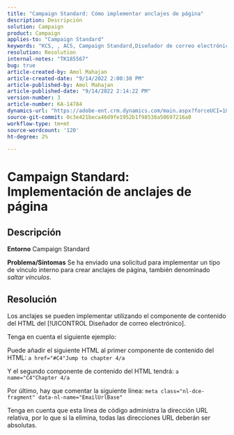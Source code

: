 ```yaml
---
title: "Campaign Standard: Cómo implementar anclajes de página"
description: Descripción
solution: Campaign
product: Campaign
applies-to: "Campaign Standard"
keywords: "KCS, , ACS, Campaign Standard,Diseñador de correo electrónico, Anclaje de página"
resolution: Resolution
internal-notes: "TK185567"
bug: true
article-created-by: Amol Mahajan
article-created-date: "9/14/2022 2:00:30 PM"
article-published-by: Amol Mahajan
article-published-date: "9/14/2022 2:14:22 PM"
version-number: 3
article-number: KA-14784
dynamics-url: "https://adobe-ent.crm.dynamics.com/main.aspx?forceUCI=1&pagetype=entityrecord&etn=knowledgearticle&id=5d323997-3534-ed11-9db1-00224808679b"
source-git-commit: 0c3e421beca46d9fe1952b1f98538a50697216a0
workflow-type: tm+mt
source-wordcount: '120'
ht-degree: 2%

---
```


# Campaign Standard: Implementación de anclajes de página

## Descripción

<b>Entorno</b>
Campaign Standard


<b>Problema/Síntomas</b>
Se ha enviado una solicitud para implementar un tipo de vínculo interno para crear anclajes de página, también denominado *saltar vínculos*.


## Resolución


Los anclajes se pueden implementar utilizando el componente de contenido del HTML del [!UICONTROL Diseñador de correo electrónico].

Tenga en cuenta el siguiente ejemplo:

Puede añadir el siguiente HTML al primer componente de contenido del HTML:
`a href="#C4"Jump to chapter 4/a`

Y el segundo componente de contenido del HTML tendrá:
`a name="C4"Chapter 4/a`

Por último, hay que comentar la siguiente línea:
`meta class="nl-dce-fragment" data-nl-name="EmailUrlBase"`

Tenga en cuenta que esta línea de código administra la dirección URL relativa, por lo que si la elimina, todas las direcciones URL deberán ser absolutas.
